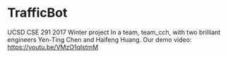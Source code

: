 # TrafficBot
UCSD CSE 291 2017 Winter project
In a team, team_cch, with two brilliant engineers Yen-Ting Chen and Haifeng Huang.
Our demo video: https://youtu.be/VMzO1qlstmM
